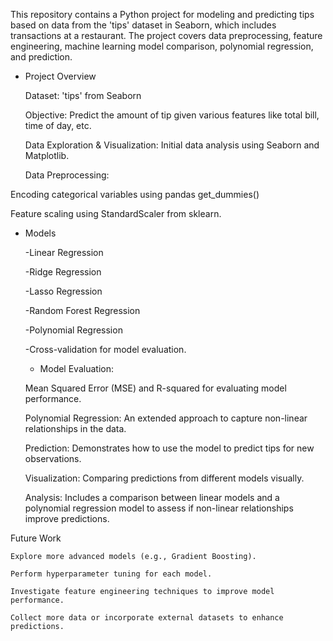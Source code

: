 This repository contains a Python project for modeling and predicting tips based on data from the 'tips' dataset in Seaborn, which includes transactions at a restaurant. 
The project covers data preprocessing, feature engineering, machine learning model comparison, polynomial regression, and prediction.
- Project Overview
  
   Dataset: 'tips' from Seaborn
  
    Objective: Predict the amount of tip given various features like total bill, time of day, etc.
  
    Data Exploration & Visualization: Initial data analysis using Seaborn and Matplotlib.
  
    Data Preprocessing:
  
 Encoding categorical variables using pandas get_dummies()
  
Feature scaling using StandardScaler from sklearn.
- Models
  
    -Linear Regression
     
    -Ridge Regression
  
    -Lasso Regression
  
    -Random Forest Regression
  
    -Polynomial Regression
  
     -Cross-validation for model evaluation.
  
   -  Model Evaluation:
  
  Mean Squared Error (MSE) and R-squared for evaluating model performance.
  
    Polynomial Regression: An extended approach to capture non-linear relationships in the data.
  
    Prediction: Demonstrates how to use the model to predict tips for new observations.
  
    Visualization: Comparing predictions from different models visually.
  
    Analysis: Includes a comparison between linear models and a polynomial regression model to assess if non-linear relationships improve predictions.
  
Future Work

    Explore more advanced models (e.g., Gradient Boosting).
    
    Perform hyperparameter tuning for each model.
    
    Investigate feature engineering techniques to improve model performance.
    
    Collect more data or incorporate external datasets to enhance predictions.
